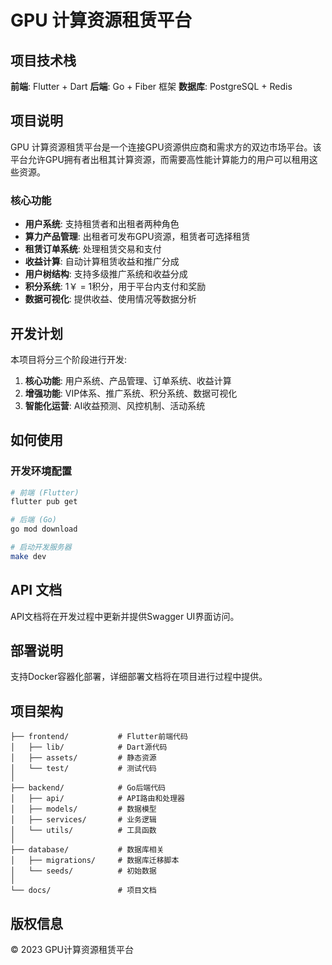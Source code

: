 
# GPU 计算资源租赁平台

## 项目技术栈

**前端**: Flutter + Dart
**后端**: Go + Fiber 框架
**数据库**: PostgreSQL + Redis

## 项目说明

GPU 计算资源租赁平台是一个连接GPU资源供应商和需求方的双边市场平台。该平台允许GPU拥有者出租其计算资源，而需要高性能计算能力的用户可以租用这些资源。

### 核心功能

- **用户系统**: 支持租赁者和出租者两种角色
- **算力产品管理**: 出租者可发布GPU资源，租赁者可选择租赁
- **租赁订单系统**: 处理租赁交易和支付
- **收益计算**: 自动计算租赁收益和推广分成
- **用户树结构**: 支持多级推广系统和收益分成
- **积分系统**: 1￥ = 1积分，用于平台内支付和奖励
- **数据可视化**: 提供收益、使用情况等数据分析

## 开发计划

本项目将分三个阶段进行开发:

1. **核心功能**: 用户系统、产品管理、订单系统、收益计算
2. **增强功能**: VIP体系、推广系统、积分系统、数据可视化
3. **智能化运营**: AI收益预测、风控机制、活动系统

## 如何使用

### 开发环境配置

```sh
# 前端 (Flutter)
flutter pub get

# 后端 (Go)
go mod download

# 启动开发服务器
make dev
```

## API 文档

API文档将在开发过程中更新并提供Swagger UI界面访问。

## 部署说明

支持Docker容器化部署，详细部署文档将在项目进行过程中提供。

## 项目架构

```
├── frontend/           # Flutter前端代码
│   ├── lib/            # Dart源代码
│   ├── assets/         # 静态资源
│   └── test/           # 测试代码
│
├── backend/            # Go后端代码
│   ├── api/            # API路由和处理器
│   ├── models/         # 数据模型
│   ├── services/       # 业务逻辑
│   └── utils/          # 工具函数
│
├── database/           # 数据库相关
│   ├── migrations/     # 数据库迁移脚本
│   └── seeds/          # 初始数据
│
└── docs/               # 项目文档
```

## 版权信息

© 2023 GPU计算资源租赁平台
